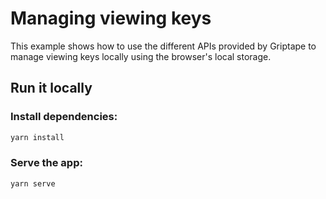 # Managing viewing keys

This example shows how to use the different APIs provided by Griptape to
manage viewing keys locally using the browser's local storage.

## Run it locally

### Install dependencies:

```bash
yarn install
```

### Serve the app:

```bash
yarn serve
```
